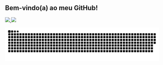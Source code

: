 ## Bem-vindo(a) ao meu GitHub!

<div>
  <a href="https://github.com/natali-schers">
  <img height="160em" style="margin-left: auto; margin-right:auto;" src="https://github-readme-stats.vercel.app/api?username=natali-schers&show_icons=true&theme=dracula&include_all_commits=true&count_private=true"/>
  <img height="160em" style="margin-left: auto; margin-right:auto;" src="https://github-readme-stats.vercel.app/api/top-langs/?username=natali-schers&layout=compact&langs_count=7&theme=dracula"/>
</div>

 ![Snake animation](https://github.com/natali-schers/natali-schers/blob/output/github-contribution-grid-snake.svg)
